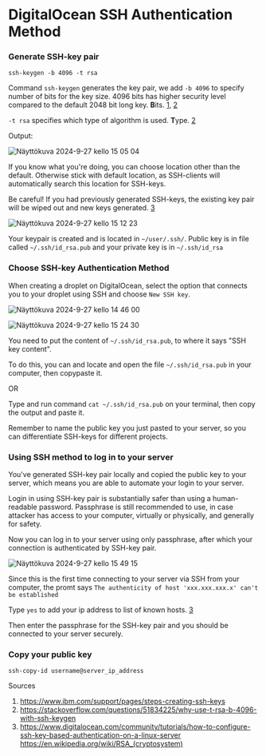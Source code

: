 # DigitalOcean SSH Authentication Method

### Generate SSH-key pair

    ssh-keygen -b 4096 -t rsa

Command `ssh-keygen` generates the key pair, we add `-b 4096` to specify number of bits for the key size. 4096 bits has higher security level compared to the default 2048 bit long key. **B**its. [1](https://www.ibm.com/support/pages/steps-creating-ssh-keys), [2](https://stackoverflow.com/questions/51834225/why-use-t-rsa-b-4096-with-ssh-keygen)

`-t rsa` specifies which type of algorithm is used. **T**ype. [2](https://stackoverflow.com/questions/51834225/why-use-t-rsa-b-4096-with-ssh-keygen)

Output:

![Näyttökuva 2024-9-27 kello 15 05 04](https://github.com/user-attachments/assets/2d9446ad-6894-4499-8cc6-785d010403b9)

If you know what you're doing, you can choose location other than the default. Otherwise stick with default location, as SSH-clients will automatically search this location for SSH-keys. 

Be careful! If you had previously generated SSH-keys, the existing key pair will be wiped out and new keys generated. [3](https://www.digitalocean.com/community/tutorials/how-to-configure-ssh-key-based-authentication-on-a-linux-server)

![Näyttökuva 2024-9-27 kello 15 12 23](https://github.com/user-attachments/assets/69049c5d-913a-4b9d-a5d6-8569b03067ae)

Your keypair is created and is located in `~/user/.ssh/`. Public key is in file called `~/.ssh/id_rsa.pub` and your private key is in `~/.ssh/id_rsa`

### Choose SSH-key Authentication Method  

When creating a droplet on DigitalOcean, select the option that connects you to your droplet using SSH and choose `New SSH key`.

![Näyttökuva 2024-9-27 kello 14 46 00](https://github.com/user-attachments/assets/e85ee94a-a2c4-42e3-8489-f5da90c8ceb9)

![Näyttökuva 2024-9-27 kello 15 24 30](https://github.com/user-attachments/assets/85d4a6ce-5bbf-4401-9224-8d71fd08ea51)

You need to put the content of `~/.ssh/id_rsa.pub`, to where it says "SSH key content". 

To do this, you can and locate and open the file `~/.ssh/id_rsa.pub` in your computer, then copypaste it.

OR

Type and run command `cat ~/.ssh/id_rsa.pub` on your terminal, then copy the output and paste it.

Remember to name the public key you just pasted to your server, so you can differentiate SSH-keys for different projects.

### Using SSH method to log in to your server

You've generated SSH-key pair locally and copied the public key to your server, which means you are able to automate your login to your server. 

Login in using SSH-key pair is substantially safer than using a human-readable password. Passphrase is still recommended to use, in case attacker has access to your computer, virtually or physically, and generally for safety. 

Now you can log in to your server using only passphrase, after which your connection is authenticated by SSH-key pair.

![Näyttökuva 2024-9-27 kello 15 49 15](https://github.com/user-attachments/assets/d2c903cd-f7bb-42c7-9d57-eeb2e1af7fe0)

Since this is the first time connecting to your server via SSH from your computer, the promt says `The authenticity of host 'xxx.xxx.xxx.x' can't be established`

Type `yes` to add your ip address to list of known hosts. [3](https://www.digitalocean.com/community/tutorials/how-to-configure-ssh-key-based-authentication-on-a-linux-server)

Then enter the passphrase for the SSH-key pair and you should be connected to your server securely.

### Copy your public key

    ssh-copy-id username@server_ip_address

Sources

1. https://www.ibm.com/support/pages/steps-creating-ssh-keys
2. https://stackoverflow.com/questions/51834225/why-use-t-rsa-b-4096-with-ssh-keygen
3. https://www.digitalocean.com/community/tutorials/how-to-configure-ssh-key-based-authentication-on-a-linux-server
   https://en.wikipedia.org/wiki/RSA_(cryptosystem)
